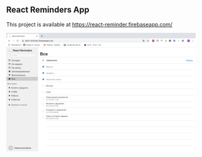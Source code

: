 ## React Reminders App

This project is available at https://react-reminder.firebaseapp.com/

<img src="./preview/3.png" />
